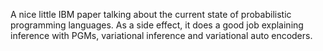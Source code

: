A nice little IBM paper talking about the current state of probabilistic programming languages. As a side effect, it does a good job explaining inference with PGMs, variational inference and variational auto encoders. 
